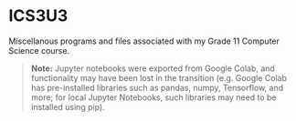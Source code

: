 # ICS3U3
Miscellanous programs and files associated with my Grade 11 Computer Science course.

> **Note:** Jupyter notebooks were exported from Google Colab, and functionality may have been lost in the transition (e.g. Google Colab has pre-installed libraries such as pandas, numpy, Tensorflow, and more; for local Jupyter Notebooks, such libraries may need to be installed using pip). 

